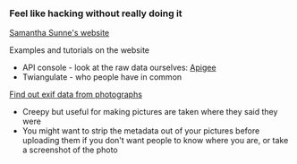 ### Feel like hacking without really doing it

[Samantha Sunne's website](http://www.samanthasunne.com/nicar14/)

Examples and tutorials on the website

* API console - look at the raw data ourselves: [Apigee](https://apigee.com)
* Twiangulate - who people have in common

[Find out exif data from photographs](regex.info/exif.cgi)

* Creepy but useful for making pictures are taken where they said they were
* You might want to strip the metadata out of your pictures before uploading them if you don't want people to know where you are, or take a screenshot of the photo
